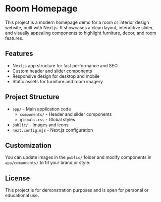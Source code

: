 # Room Homepage

This project is a modern homepage demo for a room or interior design website, built with Next.js. It showcases a clean layout, interactive slider, and visually appealing components to highlight furniture, decor, and room features.

## Features

- Next.js app structure for fast performance and SEO
- Custom header and slider components
- Responsive design for desktop and mobile
- Static assets for furniture and room imagery

## Project Structure

- `app/` - Main application code
  - `components/` - Header and slider components
  - `globals.css` - Global styles
- `public/` - Images and icons
- `next.config.mjs` - Next.js configuration

## Customization

You can update images in the `public/` folder and modify components in `app/components/` to fit your brand or style.

## License

This project is for demonstration purposes and is open for personal or educational use.
